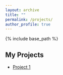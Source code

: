 ```yaml
---
layout: archive
title: ""
permalink: /projects/
author_profile: true
---
```


{% include base_path %}

## My Projects

- [Project 1](/projects/project1/)
